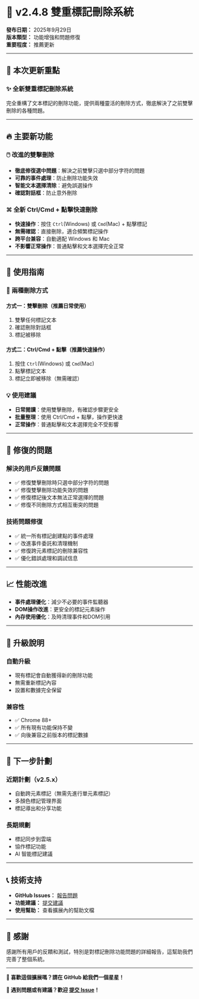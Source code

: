 # 🚀 v2.4.8 雙重標記刪除系統

**發布日期：** 2025年9月29日  
**版本類型：** 功能增強和問題修復  
**重要程度：** 推薦更新

---

## 🎯 本次更新重點

### ✨ **全新雙重標記刪除系統**
完全重構了文本標記的刪除功能，提供兩種靈活的刪除方式，徹底解決了之前雙擊刪除的各種問題。

---

## 🔥 **主要新功能**

### 🖱️ **改進的雙擊刪除**
- **徹底修復選中問題**：解決之前雙擊只選中部分字符的問題
- **可靠的事件處理**：防止刪除功能失效
- **智能文本選擇清除**：避免誤選操作
- **確認對話框**：防止意外刪除

### ⌘ **全新 Ctrl/Cmd + 點擊快速刪除**
- **快速操作**：按住 `Ctrl`(Windows) 或 `Cmd`(Mac) + 點擊標記
- **無需確認**：直接刪除，適合頻繁標記操作
- **跨平台兼容**：自動適配 Windows 和 Mac
- **不影響正常操作**：普通點擊和文本選擇完全正常

---

## 🎯 **使用指南**

### 📝 **兩種刪除方式**

#### 方式一：雙擊刪除（推薦日常使用）
1. 雙擊任何標記文本
2. 確認刪除對話框
3. 標記被移除

#### 方式二：Ctrl/Cmd + 點擊（推薦快速操作）
1. 按住 `Ctrl`(Windows) 或 `Cmd`(Mac)
2. 點擊標記文本
3. 標記立即被移除（無需確認）

### 💡 **使用建議**
- **日常閱讀**：使用雙擊刪除，有確認步驟更安全
- **批量整理**：使用 Ctrl/Cmd + 點擊，操作更快速
- **正常操作**：普通點擊和文本選擇完全不受影響

---

## 🔧 **修復的問題**

### 解決的用戶反饋問題
- ✅ 修復雙擊刪除時只選中部分字符的問題
- ✅ 修復雙擊刪除功能失效的問題  
- ✅ 修復標記後文本無法正常選擇的問題
- ✅ 修復不同刪除方式相互衝突的問題

### 技術問題修復
- ✅ 統一所有標記創建點的事件處理
- ✅ 改進事件委託和清理機制
- ✅ 修復跨元素標記的刪除兼容性
- ✅ 優化錯誤處理和調試信息

---

## 📈 **性能改進**

- **事件處理優化**：減少不必要的事件監聽器
- **DOM操作改進**：更安全的標記元素操作
- **內存使用優化**：及時清理事件和DOM引用

---

## 🔄 **升級說明**

### 自動升級
- 現有標記會自動獲得新的刪除功能
- 無需重新標記內容
- 設置和數據完全保留

### 兼容性
- ✅ Chrome 88+
- ✅ 所有現有功能保持不變
- ✅ 向後兼容之前版本的標記數據

---

## 🎉 **下一步計劃**

### 近期計劃（v2.5.x）
- 自動跨元素標記（無需先進行單元素標記）
- 多顏色標記管理界面
- 標記導出和分享功能

### 長期規劃
- 標記同步到雲端
- 協作標記功能
- AI 智能標記建議

---

## 📞 **技術支持**

- **GitHub Issues：** [報告問題](https://github.com/cowcfj/save-to-notion/issues)
- **功能建議：** [提交建議](https://github.com/cowcfj/save-to-notion/discussions)
- **使用幫助：** 查看擴展內的幫助文檔

---

## 🙏 **感謝**

感謝所有用戶的反饋和測試，特別是對標記刪除功能問題的詳細報告，這幫助我們完善了整個系統。

---

**🌟 喜歡這個擴展嗎？請在 GitHub 給我們一個星星！**

**📝 遇到問題或有建議？歡迎 [提交 Issue](https://github.com/cowcfj/save-to-notion/issues/new)！**